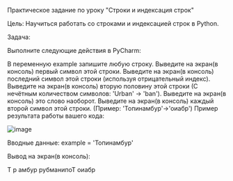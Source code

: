   Практическое задание по уроку "Строки и индексация строк"

  Цель: Научиться работать со строками и индексацией строк в Python.
  
  Задача:
  
Выполните следующие действия в PyCharm:

В переменную example запишите любую строку.
Выведите на экран(в консоль) первый символ этой строки.
Выведите на экран(в консоль) последний символ этой строки (используя отрицательный индекс).
Выведите на экран(в консоль) вторую половину этой строки (С нечётным количеством символов: 'Urban' -> 'ban').
Выведите на экран(в консоль) это слово наоборот.
Выведите на экран(в консоль) каждый второй символ этой строки. (Пример: 'Топинамбур'->'оиабр')
Пример результата работы вашего кода:

![image](https://github.com/user-attachments/assets/26ab883b-8623-40fa-b772-5ff53ab4ecdf)



Вводные данные:
example = 'Топинамбур'

Вывод на экран(в консоль):

Т
р
амбур
рубманипоТ
оиабр
